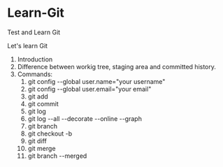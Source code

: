 # Learn-Git
Test and Learn Git

Let's learn Git

1. Introduction
2. Difference between workig tree, staging area and committed history.
3. Commands:
    1) git config --global user.name="your username"
    2) git config --global user.email="your email"
    3) git add <file>
    4) git commit 
    5) git log
    6) git log --all --decorate --online --graph
    7) git branch
    8) git checkout -b <branch name>
    9) git diff
    10) git merge <branch name>
    11) git branch --merged
 
